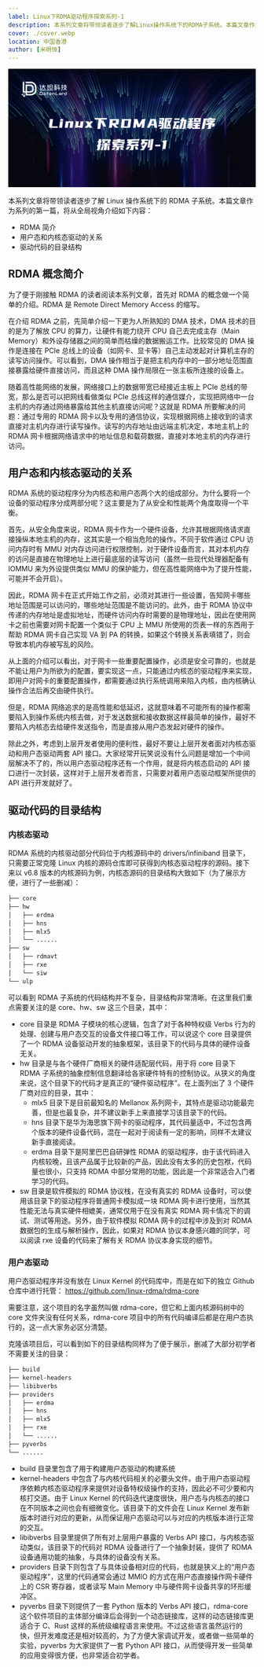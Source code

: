 ```yaml
---
label: Linux下RDMA驱动程序探索系列-1
description: 本系列文章将带领读者逐步了解Linux操作系统下的RDMA子系统。本篇文章作为系列的第一篇，将从全局视角介绍如下内容：RDMA简介，用户态和内核态驱动的关系，驱动代码的目录结构。
cover: ./cover.webp
location: 中国香港
author: [米明恒]
---
```


![封面](./cover.webp)

本系列文章将带领读者逐步了解 Linux 操作系统下的 RDMA 子系统。本篇文章作为系列的第一篇，将从全局视角介绍如下内容：

- RDMA 简介
- 用户态和内核态驱动的关系
- 驱动代码的目录结构

## RDMA 概念简介

为了便于刚接触 RDMA 的读者阅读本系列文章，首先对 RDMA 的概念做一个简单的介绍。RDMA 是 Remote Direct Memory Access 的缩写。

在介绍 RDMA 之前，先简单介绍一下更为人所熟知的 DMA 技术，DMA 技术的目的是为了解放 CPU 的算力，让硬件有能力绕开 CPU 自己去完成主存（Main Memory）和外设存储器之间的简单而枯燥的数据搬运工作。比较常见的 DMA 操作是连接在 PCIe 总线上的设备（如网卡、显卡等）自己主动发起对计算机主存的读写访问操作。可以看到，DMA 操作相当于是把主机内存中的一部分地址范围直接暴露给硬件直接访问，而且这种 DMA 操作局限在一张主板所连接的设备上。

随着高性能网络的发展，网络接口上的数据带宽已经接近主板上 PCIe 总线的带宽，那么是否可以把网线看做类似 PCIe 总线这样的通信媒介，实现把网络中一台主机的内存通过网络暴露给其他主机直接访问呢？这就是 RDMA 所要解决的问题：通过专用的 RDMA 网卡以及专用的通信协议，实现根据网络上接收到的请求直接对主机内存进行读写操作。读写的内存地址由远端主机决定，本地主机上的 RDMA 网卡根据网络请求中的地址信息和载荷数据，直接对本地主机的内存进行访问。

## 用户态和内核态驱动的关系

RDMA 系统的驱动程序分为内核态和用户态两个大的组成部分。为什么要将一个设备的驱动程序分成两部分呢？这主要是为了从安全和性能两个角度取得一个平衡。

首先，从安全角度来说，RDMA 网卡作为一个硬件设备，允许其根据网络请求直接操纵本地主机的内存，这其实是一个相当危险的操作。不同于软件通过 CPU 访问内存时有 MMU 对内存访问进行权限控制，对于硬件设备而言，其对本机内存的访问是直接在物理地址上进行最底层的读写访问（虽然一些现代处理器配备有 IOMMU 来为外设提供类似 MMU 的保护能力，但在高性能网络中为了提升性能，可能并不会开启）。

因此，RDMA 网卡在正式开始工作之前，必须对其进行一些设置，告知网卡哪些地址范围是可以访问的，哪些地址范围是不能访问的。此外，由于 RDMA 协议中传递的内存地址是虚拟地址，而硬件访问内存时需要的是物理地址，因此在使用网卡之前也需要对网卡配置一个类似于 CPU 上 MMU 所使用的页表一样的东西用于帮助 RDMA 网卡自己实现 VA 到 PA 的转换，如果这个转换关系表填错了，则会导致本机内存被写乱的风险。

从上面的介绍可以看出，对于网卡一些重要配置操作，必须是安全可靠的，也就是不能让用户为所欲为的配置，要实现这一点，只能通过内核态的驱动程序来实现，即用户对网卡的重要配置操作，都需要通过执行系统调用来陷入内核，由内核确认操作合法后再交由硬件执行。

但是，RDMA 网络追求的是高性能和低延迟，这就意味着不可能所有的操作都需要陷入到操作系统内核去做，对于发送数据和接收数据这样最简单的操作，最好不要陷入内核态去给硬件发送指令，而是直接从用户态发起对硬件的操作。

除此之外，考虑到上层开发者使用的便利性，最好不要让上层开发者面对内核态驱动和用户态驱动两套 API 接口。大家经常开玩笑说没有什么问题是增加一个中间层解决不了的，所以用户态驱动程序还有一个作用，就是将内核态启动的 API 接口进行一次封装，这样对于上层开发者而言，只需要对着用户态驱动框架所提供的 API 进行开发就好了。

## 驱动代码的目录结构

### 内核态驱动

RDMA 系统的内核驱动部分代码位于内核源码中的 drivers/infiniband 目录下，只需要正常克隆 Linux 内核的源码仓库即可获得到内核态驱动程序的源码。接下来以 v6.8 版本的内核源码为例，内核态源码的目录结构大致如下（为了展示方便，进行了一些删减）：

```bash
├── core
├── hw
│   ├── erdma
│   ├── hns
│   ├── mlx5
│   └── ......
├── sw
│   ├── rdmavt
│   ├── rxe
│   └── siw
└── ulp
```

可以看到 RDMA 子系统的代码结构并不复杂，目录结构非常清晰。在这里我们重点需要关注的是 core、hw、sw 这三个目录，其中：

- core 目录是 RDMA 子模块的核心逻辑，包含了对于各种特权级 Verbs 行为的处理、创建与用户态交互的设备文件接口等工作，可以说这个 core 目录提供了一个 RDMA 设备驱动开发的抽象框架，该目录下的代码与具体的硬件设备无关。
- hw 目录是与各个硬件厂商相关的硬件适配层代码，用于将 core 目录下 RDMA 子系统的抽象控制信息翻译给各家硬件特有的控制协议。从狭义的角度来说，这个目录下的代码才是真正的“硬件驱动程序”。在上面列出了 3 个硬件厂商对应的目录，其中：
  - mlx5 目录下是目前最知名的 Mellanox 系列网卡，其特点是驱动功能最完善，但是也最复杂，并不建议新手上来直接学习该目录下的代码。
  - hns 目录下是华为海思旗下网卡的驱动程序，其代码量适中，不过包含两个版本的硬件设备代码，混在一起对于阅读有一定的影响，同样不太建议新手直接阅读。
  - erdma 目录下是阿里巴巴自研弹性 RDMA 的驱动程序，由于该代码进入内核较晚，且该产品属于比较新的产品，因此没有太多的历史包袱，代码量也很小，只支持 RDMA 中部分常用的功能，因此是一个非常适合入门者学习的代码。
- sw 目录是软件模拟的 RDMA 协议栈，在没有真实的 RDMA 设备时，可以使用该目录下的驱动程序将普通网卡模拟成一块 RDMA 网卡进行使用，当然其性能无法与真实硬件相媲美，通常仅用于在没有真实 RDMA 网卡情况下的调试、测试等用途。另外，由于软件模拟 RDMA 网卡的过程中涉及到对 RDMA 数据包的生成与解析操作，因此，如果对 RDMA 协议本身感兴趣的同学，可以阅读 rxe 设备的代码来了解有关 RDMA 协议本身实现的细节。

### 用户态驱动

用户态驱动程序并没有放在 Linux Kernel 的代码库中，而是在如下的独立 Github 仓库中进行托管：
https://github.com/linux-rdma/rdma-core

需要注意，这个项目的名字虽然叫做 rdma-core，但它和上面内核源码树中的 core 文件夹没有任何关系，rdma-core 项目中的所有代码编译后都是在用户态执行的，这一点大家务必区分清楚。

克隆该项目后，可以看到如下的目录结构同样为了便于展示，删减了大部分初学者不需要关注的目录：

```bash
├── build
├── kernel-headers
├── libibverbs
├── providers
│   ├── erdma
│   ├── hns
│   ├── mlx5
│   ├── rxe
│   └── ......
├── pyverbs
└── ......
```

- build 目录里包含了用于构建用户态驱动的构建系统
- kernel-headers 中包含了与内核代码相关的必要头文件。由于用户态驱动程序依赖内核态驱动程序来提供对设备特权级操作的支持，因此必不可少要和内核打交道。由于 Linux Kernel 的代码迭代速度很快，用户态与内核态的接口在不同版本之间也会有细微变化。该目录下的文件会在 Linux Kernel 发布新版本时进行对应的更新，从而保证用户态驱动可以与对应的内核版本进行正常的交互。
- libibverbs 目录里提供了所有对上层用户暴露的 Verbs API 接口，与内核态驱动类似，该目录下的代码对 RDMA 设备进行了一个抽象封装，提供了 RDMA 设备通用功能的抽象，与具体的设备没有关系。
- providers 目录下则包含了与具体设备相对应的代码，也就是狭义上的“用户态驱动程序”，这里的代码通常会通过 MMIO 的方式在用户态直接操作网卡硬件上的 CSR 寄存器，或者读写 Main Memory 中与硬件网卡设备共享的环形缓冲区。
- pyverbs 目录下则提供了一套 Python 版本的 Verbs API 接口，rdma-core 这个软件项目的主体部分编译后会得到一个动态链接库，这样的动态链接库更适合于 C、Rust 这样的系统级编程语言来使用。不过这些语言虽然运行的快，但开发难度还是相对较高的，为了方便大家调试开发，或者做一些简单的实验，pyverbs 为大家提供了一套 Python API 接口，从而使得开发一些简单的应用变得很方便，也非常适合初学者。
